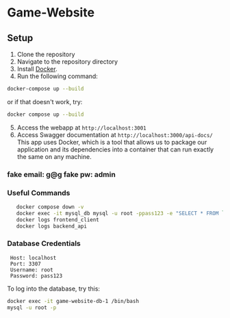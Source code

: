 # Game-Website
 
 ## Setup
 
 1. Clone the repository
 2. Navigate to the repository directory
 3. Install [Docker](https://docs.docker.com/get-docker/).
 4. Run the following command:
 
 ```bash
 docker-compose up --build
 ```
 
 or if that doesn't work, try:
 
 ```bash
 docker compose up --build
 ```
 
 5. Access the webapp at `http://localhost:3001`
 6. Access Swagger documentation at `http://localhost:3000/api-docs/`
 This app uses Docker, which is a tool that allows us to package our application and its dependencies into a container that can run exactly the same on any machine.
 
### fake email: g@g   fake pw: admin
 
### Useful Commands
 ```bash
    docker compose down -v                                                                 (removes build)
    docker exec -it mysql_db mysql -u root -ppass123 -e "SELECT * FROM `user`;" gamedb     (Displays User table)
    docker logs frontend_client
    docker logs backend_api
 ```
 ### Database Credentials
 
     Host: localhost
     Port: 3307
     Username: root
     Password: pass123
 
 To log into the database, try this:
     
 
 ```bash
 docker exec -it game-website-db-1 /bin/bash
 mysql -u root -p
 ```
 ```
